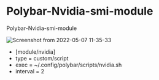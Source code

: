 # Polybar-Nvidia-smi-module
Polybar-Nvidia-smi-module

![Screenshot from 2022-05-07 11-35-33](https://user-images.githubusercontent.com/103053714/167250679-54f6a596-2939-429c-a25b-22282f6691a1.png)

- [module/nvidia]
- type = custom/script
- exec = ~/.config/polybar/scripts/nvidia.sh
- interval = 2
